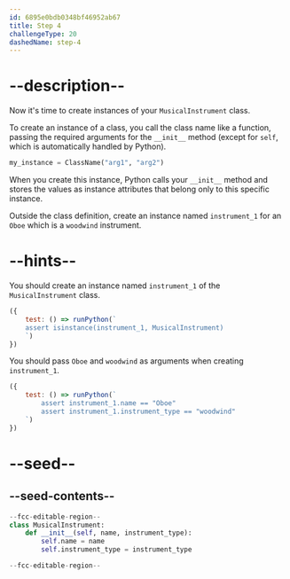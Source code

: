 ```yaml
---
id: 6895e0bdb0348bf46952ab67
title: Step 4
challengeType: 20
dashedName: step-4
---
```


# --description--

Now it's time to create instances of your `MusicalInstrument` class.

To create an instance of a class, you call the class name like a function, passing the required arguments for the `__init__` method (except for `self`, which is automatically handled by Python).

```python
my_instance = ClassName("arg1", "arg2")
```

When you create this instance, Python calls your `__init__` method and stores the values as instance attributes that belong only to this specific instance.

Outside the class definition, create an instance named `instrument_1` for an `Oboe` which is a `woodwind` instrument.

# --hints--

You should create an instance named `instrument_1` of the `MusicalInstrument` class.

```js
({
    test: () => runPython(`
    assert isinstance(instrument_1, MusicalInstrument)
    `)
})
```

You should pass `Oboe` and `woodwind` as arguments when creating `instrument_1`.

```js
({ 
    test: () => runPython(`
        assert instrument_1.name == "Oboe"
        assert instrument_1.instrument_type == "woodwind" 
    `) 
})
```

# --seed--

## --seed-contents--

```py
--fcc-editable-region--
class MusicalInstrument:
    def __init__(self, name, instrument_type):
        self.name = name
        self.instrument_type = instrument_type

--fcc-editable-region--
```

